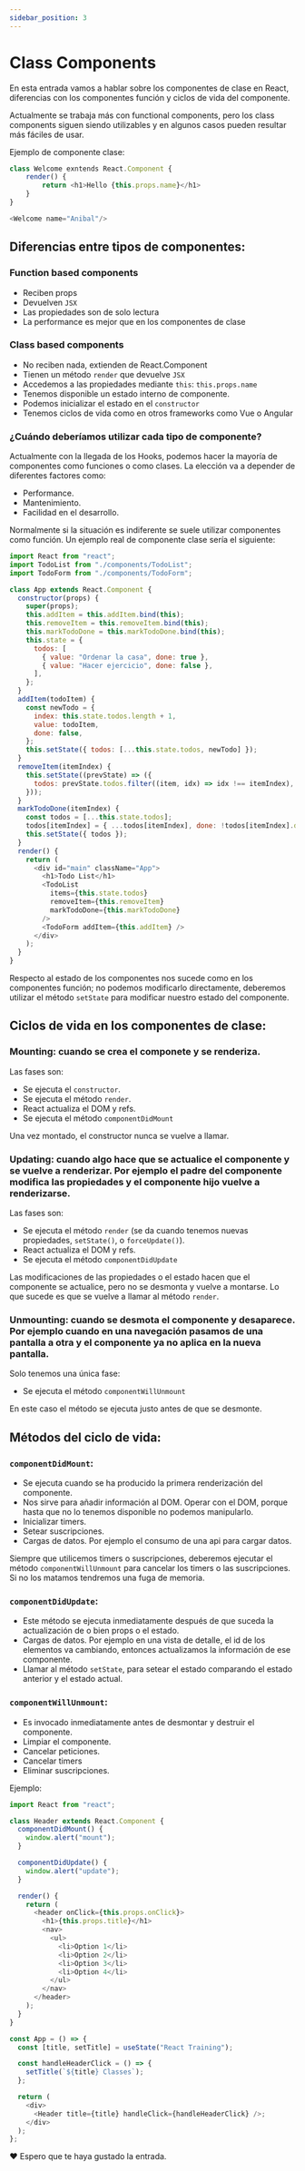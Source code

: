 ```yaml
---
sidebar_position: 3
---
```


# Class Components

En esta entrada vamos a hablar sobre los componentes de clase en React, diferencias con los componentes función y ciclos de vida del componente.

Actualmente se trabaja más con functional components, pero los class components siguen siendo utilizables y en algunos casos pueden resultar más fáciles de usar.

Ejemplo de componente clase:

```javascript
class Welcome exntends React.Component {
    render() {
        return <h1>Hello {this.props.name}</h1>
    }
}

<Welcome name="Anibal"/>
```

## Diferencias entre tipos de componentes:

### Function based components

- Reciben props
- Devuelven `JSX`
- Las propiedades son de solo lectura
- La performance es mejor que en los componentes de clase

### Class based components

- No reciben nada, extienden de React.Component
- Tienen un método `render` que devuelve `JSX`
- Accedemos a las propiedades mediante `this`: `this.props.name`
- Tenemos disponible un estado interno de componente.
- Podemos inicializar el estado en el `constructor`
- Tenemos ciclos de vida como en otros frameworks como Vue o Angular

### ¿Cuándo deberíamos utilizar cada tipo de componente?

Actualmente con la llegada de los Hooks, podemos hacer la mayoría de componentes como funciones o como clases. La elección va a depender de diferentes factores como:

- Performance.
- Mantenimiento.
- Facilidad en el desarrollo.

Normalmente si la situación es indiferente se suele utilizar componentes como función. Un ejemplo real de componente clase sería el siguiente:

```javascript
import React from "react";
import TodoList from "./components/TodoList";
import TodoForm from "./components/TodoForm";

class App extends React.Component {
  constructor(props) {
    super(props);
    this.addItem = this.addItem.bind(this);
    this.removeItem = this.removeItem.bind(this);
    this.markTodoDone = this.markTodoDone.bind(this);
    this.state = {
      todos: [
        { value: "Ordenar la casa", done: true },
        { value: "Hacer ejercicio", done: false },
      ],
    };
  }
  addItem(todoItem) {
    const newTodo = {
      index: this.state.todos.length + 1,
      value: todoItem,
      done: false,
    };
    this.setState({ todos: [...this.state.todos, newTodo] });
  }
  removeItem(itemIndex) {
    this.setState((prevState) => ({
      todos: prevState.todos.filter((item, idx) => idx !== itemIndex),
    }));
  }
  markTodoDone(itemIndex) {
    const todos = [...this.state.todos];
    todos[itemIndex] = { ...todos[itemIndex], done: !todos[itemIndex].done };
    this.setState({ todos });
  }
  render() {
    return (
      <div id="main" className="App">
        <h1>Todo List</h1>
        <TodoList
          items={this.state.todos}
          removeItem={this.removeItem}
          markTodoDone={this.markTodoDone}
        />
        <TodoForm addItem={this.addItem} />
      </div>
    );
  }
}
```

Respecto al estado de los componentes nos sucede como en los componentes función; no podemos modificarlo directamente, deberemos utilizar el método `setState` para modificar nuestro estado del componente.

## Ciclos de vida en los componentes de clase:

### Mounting: cuando se crea el componete y se renderiza.

Las fases son:

- Se ejecuta el `constructor`.
- Se ejecuta el método `render`.
- React actualiza el DOM y refs.
- Se ejecuta el método `componentDidMount`

Una vez montado, el constructor nunca se vuelve a llamar.

### Updating: cuando algo hace que se actualice el componente y se vuelve a renderizar. Por ejemplo el padre del componente modifica las propiedades y el componente hijo vuelve a renderizarse.

Las fases son:

- Se ejecuta el método `render` (se da cuando tenemos nuevas propiedades, `setState()`, o `forceUpdate()`).
- React actualiza el DOM y refs.
- Se ejecuta el método `componentDidUpdate`

Las modificaciones de las propiedades o el estado hacen que el componente se actualice, pero no se desmonta y vuelve a montarse. Lo que sucede es que se vuelve a llamar al método `render`.

### Unmounting: cuando se desmota el componente y desaparece. Por ejemplo cuando en una navegación pasamos de una pantalla a otra y el componente ya no aplica en la nueva pantalla.

Solo tenemos una única fase:

- Se ejecuta el método `componentWillUnmount`

En este caso el método se ejecuta justo antes de que se desmonte.

## Métodos del ciclo de vida:

### `componentDidMount`:

- Se ejecuta cuando se ha producido la primera renderización del componente.
- Nos sirve para añadir información al DOM. Operar con el DOM, porque hasta que no lo tenemos disponible no podemos manipularlo.
- Inicializar timers.
- Setear suscripciones.
- Cargas de datos. Por ejemplo el consumo de una api para cargar datos.

Siempre que utilicemos timers o suscripciones, deberemos ejecutar el método `componentWillUnmount` para cancelar los timers o las suscripciones. Si no los matamos tendremos una fuga de memoria.

### `componentDidUpdate`:

- Este método se ejecuta inmediatamente después de que suceda la actualización de o bien props o el estado.
- Cargas de datos. Por ejemplo en una vista de detalle, el id de los elementos va cambiando, entonces actualizamos la información de ese componente.
- Llamar al método `setState`, para setear el estado comparando el estado anterior y el estado actual.

### `componentWillUnmount`:

- Es invocado inmediatamente antes de desmontar y destruir el componente.
- Limpiar el componente.
- Cancelar peticiones.
- Cancelar timers
- Eliminar suscripciones.

Ejemplo:

```javascript
import React from "react";

class Header extends React.Component {
  componentDidMount() {
    window.alert("mount");
  }

  componentDidUpdate() {
    window.alert("update");
  }

  render() {
    return (
      <header onClick={this.props.onClick}>
        <h1>{this.props.title}</h1>
        <nav>
          <ul>
            <li>Option 1</li>
            <li>Option 2</li>
            <li>Option 3</li>
            <li>Option 4</li>
          </ul>
        </nav>
      </header>
    );
  }
}
```

```javascript
const App = () => {
  const [title, setTitle] = useState("React Training");

  const handleHeaderClick = () => {
    setTitle(`${title} Classes`);
  };

  return (
    <div>
      <Header title={title} handleClick={handleHeaderClick} />;
    </div>
  );
};
```

❤️ Espero que te haya gustado la entrada.
